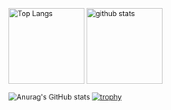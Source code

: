 <p align="left"> 
  <img alt="Top Langs" height="150px" src="https://github-readme-stats.vercel.app/api/top-langs/?username=YoshiHyoda&layout=compact&show_icons=true&theme=onedark" />
  <img alt="github stats" height="150px" src="https://github-readme-stats.vercel.app/api?username=YoshiHyoda&theme=onedark&show_icons=ture" />
</p>

![Anurag's GitHub stats](https://github-readme-stats.vercel.app/api?username=YoshiHyoda&theme=onedark)
[![trophy](https://github-profile-trophy.vercel.app/?username=YoshiHyoda&theme=onedark&column=8)](https://github.com/ryo-ma/github-profile-trophy)

